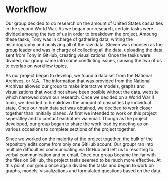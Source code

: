 # Workflow

Our group decided to do research on the amount of United States casualties in the second World War. As we began our research, certain tasks were divided amoung the two of us in order to breakdown the project. Amoung these tasks, Tony was in charge of gathering data, writing the historiography and analyzing all of the raw data. Steven was choosen as the group leader and was in charge of collecting all the data, uploading the data sent from Tony in GitHub, creating visualizations. Once the tasks were divided, our group came into some conflicting issues, causing the two of us to overlap on workflow topics. 

As our project began to develop, we found a data set from the National Archives, or [N.A.](https://www.archives.gov/research/military/ww2). The information that was provided from the National Archives allowed our group to make interactive models, graphs and visualizations that would not ahave been posible without the data. 
 website which narrowed down our research. Once we decided on a World War II topic, we decided to breakdown the amount of casualties by individual state. Once our main data set was obtained, we decided to work closer together than innitially planed. At first we intended to work on this project seperatley and to contact eachother via email. Though as the project developed, our group began to share the work load by meeting up on various occasions to complete sections of the project together. 

Since we worked on the majority of the project together, the bulk of the repository edits come from only one GitHub acount. Our groupr ran into multiple difficulties communicating via GitHub and left us to resorting to verbal communication and or email. Once our group became fimiliar with the files on GitHub, the project tasks seemed to be much more effective. At this point, our group once again divided the tasks and began to work on graphs, models, visualizations and formulated questions based on the data.



